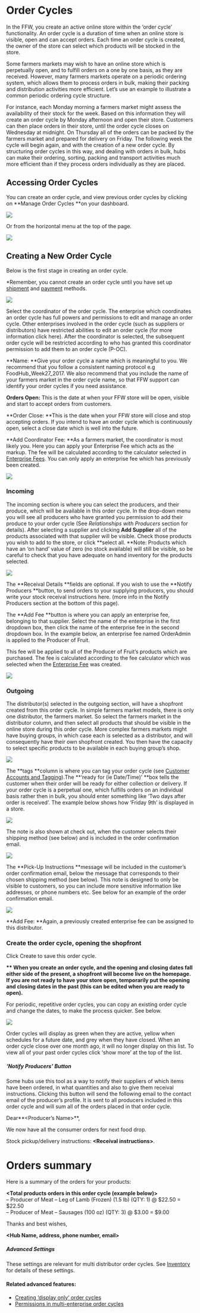 # Order Cycles

In the FFW, you create an active online store within the ‘order cycle’ functionality. An order cycle is a duration of time when an online store is visible, open and can accept orders. Each time an order cycle is created, the owner of the store can select which products will be stocked in the store.

Some farmers markets may wish to have an online store which is perpetually open, and to fulfill orders on a one by one basis, as they are received. However, many farmers markets operate on a periodic ordering system, which allows them to process orders in bulk, making their packing and distribution activities more efficient. Let’s use an example to illustrate a common periodic ordering cycle structure.

For instance, each Monday morning a farmers market might assess the availability of their stock for the week. Based on this information they will create an order cycle by Monday afternoon and open their store. Customers can then place orders in their store, until the order cycle closes on Wednesday at midnight. On Thursday all of the orders can be packed by the farmers market and prepared for delivery on Friday. The following week the cycle will begin again, and with the creation of a new order cycle. By structuring order cycles in this way, and dealing with orders in bulk, hubs can make their ordering, sorting, packing and transport activities much more efficient than if they process orders individually as they are placed.

## Accessing Order Cycles

You can create an order cycle, and view previous order cycles by clicking on **Manage Order Cycles **on your dashboard.

![](/assets/22-OrderCycles-1-Order-Cycle_old.png)

Or from the horizontal menu at the top of the page.

![](/assets/22-OrderCycles-2-Access-order-cycle_old.png)

## Creating a New Order Cycle

Below is the first stage in creating an order cycle.

\*Remember, you cannot create an order cycle until you have set up [shipment](/shipping-methods.md) and [payment](/payment-methods-2.md) methods.

![](/assets/22-OrderCycles-3-Set-coordinator_old.png)

Select the coordinator of the order cycle. The enterprise which coordinates an order cycle has full powers and permissions to edit and manage an order cycle. Other enterprises involved in the order cycle \(such as suppliers or distributors\) have restricted abilities to edit an order cycle \(for more information click here\). After the coordinator is selected, the subsequent order cycle will be restricted according to who has granted this coordinator permission to add them to an order cycle \(P-OC\).

**Name: **Give your order cycle a name which is meaningful to you. We recommend that you follow a consistent naming protocol e.g FoodHub\_Week27\_2017. We also recommend that you include the name of your farmers market in the order cycle name, so that FFW support can identify your order cycles if you need assistance.

**Orders Open:** This is the date at when your FFW store will be open, visible and start to accept orders from customers.

**Order Close: **This is the date when your FFW store will close and stop accepting orders. If you intend to have an order cycle which is continuously open, select a close date which is well into the future.

**Add Coordinator Fee: **As a farmers market, the coordinator is most likely you. Here you can apply your Enterprise Fee which acts as the markup. The fee will be calculated according to the calculator selected in [Enterprise Fees](/enterprise-fees.md). You can only apply an enterprise fee which has previously been created.

![](/assets/22-OrderCycles-4-New-order-cycle-3_old.png)

### Incoming

The incoming section is where you can select the producers, and their produce, which will be available in this order cycle. In the drop-down menu you will see all producers who have granted you permission to add their produce to your order cycle \(See _Relationships with Producers_ section for details\). After selecting a supplier and clicking **Add Supplier** all of the products associated with that supplier will be visible. Check those products you wish to add to the store, or click **select all. **Note: Products which have an ‘on hand’ value of zero \(no stock available\) will still be visible, so be careful to check that you have adequate on hand inventory for the products selected.

![](/assets/22-OrderCycles-5-Incomiing_old.png)

The **Receival Details **fields are optional. If you wish to use the **Notify Producers **button, to send orders to your supplying producers, you should write your stock receival instructions here. \(more info in the Notify Producers section at the bottom of this page\).

The **Add Fee **button is where you can apply an enterprise fee, belonging to that supplier. Select the name of the enterprise in the first dropdown box, then click the name of the enterprise fee in the second dropdown box. In the example below, an enterprise fee named OrderAdmin is applied to the Producer of Fruit.

This fee will be applied to all of the Producer of Fruit’s products which are purchased. The fee is calculated according to the fee calculator which was selected when the [Enterprise Fee](/enterprise-fees.md) was created.

![](/assets/22-OrderCycles-6-Enterprise-Fee_old.png)

### Outgoing

The distributor\(s\) selected in the outgoing section, will have a shopfront created from this order cycle. In simple farmers market models, there is only one distributor, the farmers market. So select the farmers market in the distributor column, and then select all products that should be visible in the online store during this order cycle. More complex farmers markets might have buying groups, in which case each is selected as a distributor, and will consequently have their own shopfront created. You then have the capacity to select specific products to be available in each buying group’s shop.

![](/assets/22-OrderCycles-7-Outoging-New_old.png)

The **tags **column is where you can tag your order cycle \(see [Customer Accounts and Tagging](/customer-accounts-and-tagging.md)\).The **‘ready for \(ie Date/Time\)’ **box tells the customer when their order will be ready for either collection or delivery. If your order cycle is a perpetual one, which fulfills orders on an individual basis rather then in bulk, you should enter something like ‘Two days after order is received’. The example below shows how ‘Friday 9th’ is displayed in a store.

![](/assets/22-OrderCycles-8-Ready-for_old.png)

The note is also shown at check out, when the customer selects their shipping method \(see below\) and is included in the order confirmation email.

![](/assets/22-OrderCycles-10-Order-conf-email_old.png)

The **Pick-Up Instructions **message will be included in the customer’s order confirmation email, below the message that corresponds to their chosen shipping method \(see below\). This note is designed to only be visible to customers, so you can include more sensitive information like addresses, or phone numbers etc. See below for an example of the order confirmation email.

![](/assets/22-OrderCycles-11-Collection-details_old.png)

**Add Fee: **Again, a previously created enterprise fee can be assigned to this distributor.

### Create the order cycle, opening the shopfront

Click Create to save this order cycle.

**\*\* When you create an order cycle, and the opening and closing dates fall either side of the present, a shopfront will become live on the homepage. If you are not ready to have your store open, temporarily put the opening and closing dates in the past \(this can be edited when you are ready to open\).**

For periodic, repetitive order cycles, you can copy an existing order cycle and change the dates, to make the process quicker. See below.



![](/assets/22-OrderCycles-12-copy-order-cycle_old.png)

Order cycles will display as green when they are active, yellow when schedules for a future date, and grey when they have closed. When an order cycle close over one month ago, it will no longer display on this list. To view all of your past order cycles click ‘show more’ at the top of the list.

##### ‘Notify Producers’ Button

Some hubs use this tool as a way to notify their suppliers of which items have been ordered, in what quantities and also to give them receival instructions. Clicking this button will send the following email to the contact email of the producer’s profile. It is sent to all producers included in this order cycle and will sum all of the orders placed in that order cycle.

Dear**&lt;Producer’s Name&gt;**,

We now have all the consumer orders for next food drop.

Stock pickup/delivery instructions: **&lt;Receival instructions&gt;**.

# Orders summary

Here is a summary of the orders for your products:

**&lt;Total products orders in this order cycle \(example below\)&gt;**  
– Producer of Meat – Leg of Lamb \(Frozen\) \(1.5 lb\) \(QTY: 1\) @ $22.50 = $22.50  
– Producer of Meat – Sausages \(100 oz\) \(QTY: 3\) @ $3.00 = $9.00

Thanks and best wishes,

**&lt;Hub Name, address, phone number, email&gt;**

##### Advanced Settings

These settings are relevant for multi distributor order cycles. See [Inventory](/inventory.md) for details of these settings.

#### Related advanced features:

* [Creating ‘display only’ order cycles](/creating-display-only-order-cycles.md)
* [Permissions in multi-enterprise order cycles](/permissions-in-multi-enterprise-order-cycles.md)



